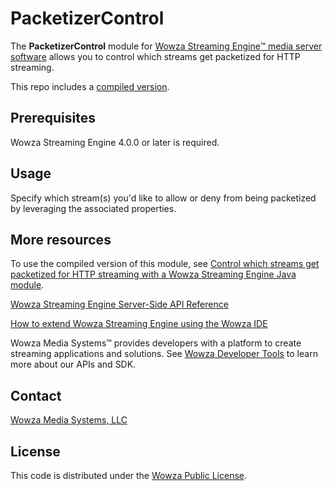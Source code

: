 # PacketizerControl 
The **PacketizerControl** module for [Wowza Streaming Engine™ media server software](https://www.wowza.com/products/streaming-engine) allows you to control which streams get packetized for HTTP streaming.

This repo includes a [compiled version](/lib/wse-plugin-packetizercontrol.jar).

## Prerequisites
Wowza Streaming Engine 4.0.0 or later is required.

## Usage
Specify which stream(s) you'd like to allow or deny from being packetized by leveraging the associated properties.

## More resources
To use the compiled version of this module, see [Control which streams get packetized for HTTP streaming with a Wowza Streaming Engine Java module](https://www.wowza.com/docs/how-to-control-which-streams-get-packetized-for-http-streaming-modulepacketizercontrol).

[Wowza Streaming Engine Server-Side API Reference](https://www.wowza.com/resources/serverapi/)

[How to extend Wowza Streaming Engine using the Wowza IDE](https://www.wowza.com/docs/how-to-extend-wowza-streaming-engine-using-the-wowza-ide)

Wowza Media Systems™ provides developers with a platform to create streaming applications and solutions. See [Wowza Developer Tools](https://www.wowza.com/resources/developers) to learn more about our APIs and SDK.

## Contact
[Wowza Media Systems, LLC](https://www.wowza.com/contact)

## License
This code is distributed under the [Wowza Public License](https://github.com/WowzaMediaSystems/wse-plugin-packetizercontrol/blob/master/LICENSE.txt).
